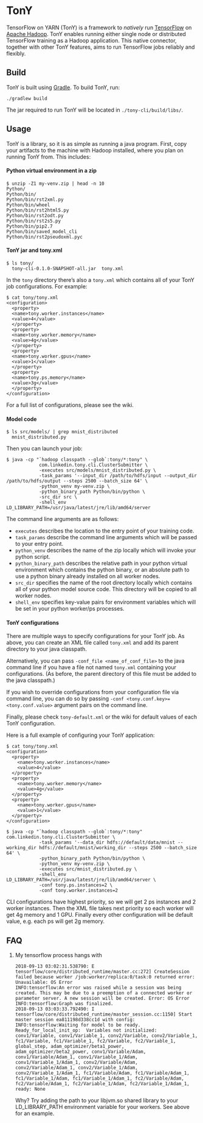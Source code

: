 # TonY

TensorFlow on YARN (TonY) is a framework to _natively_ run [TensorFlow](https://github.com/tensorflow/tensorflow) 
on [Apache Hadoop](http://hadoop.apache.org/). TonY enables running either single node or distributed TensorFlow 
training as a Hadoop application. This native connector, together with other TonY features, aims to run
TensorFlow jobs reliably and flexibly.

## Build
TonY is built using [Gradle](https://github.com/gradle/gradle). To build TonY, run:

    ./gradlew build

The jar required to run TonY will be located in `./tony-cli/build/libs/`.

## Usage
TonY is a library, so it is as simple as running a java program. First, copy your artifacts to the machine with Hadoop installed, where you plan on running TonY from. This includes:

#### Python virtual environment in a zip

    $ unzip -Z1 my-venv.zip | head -n 10
    Python/
    Python/bin/
    Python/bin/rst2xml.py
    Python/bin/wheel
    Python/bin/rst2html5.py
    Python/bin/rst2odt.py
    Python/bin/rst2s5.py
    Python/bin/pip2.7
    Python/bin/saved_model_cli
    Python/bin/rst2pseudoxml.pyc

#### TonY jar and tony.xml

    $ ls tony/
      tony-cli-0.1.0-SNAPSHOT-all.jar  tony.xml

In the `tony` directory there’s also a `tony.xml` which contains all of your TonY job configurations.
For example:

    $ cat tony/tony.xml
    <configuration>
      <property>
      <name>tony.worker.instances</name>
      <value>4</value>
      </property>
      <property>
      <name>tony.worker.memory</name>
      <value>4g</value>
      </property>
      <property>
      <name>tony.worker.gpus</name>
      <value>1</value>
      </property>
      <property>
      <name>tony.ps.memory</name>
      <value>3g</value>
      </property>
    </configuration>

For a full list of configurations, please see the wiki.

#### Model code

    $ ls src/models/ | grep mnist_distributed
      mnist_distributed.py


Then you can launch your job:

    $ java -cp "`hadoop classpath --glob`:tony/*:tony" \
                com.linkedin.tony.cli.ClusterSubmitter \
                -executes src/models/mnist_distributed.py \
                -task_params '--input_dir /path/to/hdfs/input --output_dir /path/to/hdfs/output --steps 2500 --batch_size 64' \
                -python_venv my-venv.zip \
                -python_binary_path Python/bin/python \
                -src_dir src \
                -shell_env LD_LIBRARY_PATH=/usr/java/latest/jre/lib/amd64/server
The command line arguments are as follows:
* `executes` describes the location to the entry point of your training code.
* `task_params` describe the command line arguments which will be passed to your entry point.
* `python_venv` describes the name of the zip locally which will invoke your python script.
* `python_binary_path` describes the relative path in your python virtual environment which contains the python binary, or an absolute path to use a python binary already installed on all worker nodes.
* `src_dir` specifies the name of the root directory locally which contains all of your python model source code. This directory will be copied to all worker nodes.
* `shell_env` specifies key-value pairs for environment variables which will be set in your python worker/ps processes.

#### TonY configurations

There are multiple ways to specify configurations for your TonY job. As above, you can create an XML file called `tony.xml`
and add its parent directory to your java classpath.

Alternatively, you can pass `-conf_file <name_of_conf_file>` to the java command line if you have a file not named `tony.xml`
containing your configurations. (As before, the parent directory of this file must be added to the java classpath.)

If you wish to override configurations from your configuration file via command line, you can do so by passing `-conf <tony.conf.key>=<tony.conf.value>` argument pairs on the command line.

Finally, please check `tony-default.xml` or the wiki for default values of each TonY configuration.

Here is a full example of configuring your TonY application:

    $ cat tony/tony.xml
    <configuration>
      <property>
        <name>tony.worker.instances</name>
        <value>4</value>
      </property>
      <property>
        <name>tony.worker.memory</name>
        <value>4g</value>
      </property>
      <property>
        <name>tony.worker.gpus</name>
        <value>1</value>
      </property>
    </configuration>

    $ java -cp "`hadoop classpath --glob`:tony/*:tony" com.linkedin.tony.cli.ClusterSubmitter \
                -task_params '--data_dir hdfs://default/data/mnist --working_dir hdfs://default/mnist/working_dir --steps 2500 --batch_size 64' \
                -python_binary_path Python/bin/python \
                -python_venv my-venv.zip \
                -executes src/mnist_distributed.py \
                -shell_env LD_LIBRARY_PATH=/usr/java/latest/jre/lib/amd64/server \
                -conf tony.ps.instances=2 \
                -conf tony.worker.instances=2

CLI configurations have highest priority, so we will get 2 ps instances and 2 worker instances. Then the XML file takes next priority so each worker will get 4g memory and 1 GPU. Finally every other configuration will be default value, e.g. each ps will get 2g memory.

## FAQ

1. My tensorflow process hangs with  
    ```
    2018-09-13 03:02:31.538790: E tensorflow/core/distributed_runtime/master.cc:272] CreateSession failed because worker /job:worker/replica:0/task:0 returned error: Unavailable: OS Error
    INFO:tensorflow:An error was raised while a session was being created. This may be due to a preemption of a connected worker or parameter server. A new session will be created. Error: OS Error
    INFO:tensorflow:Graph was finalized.
    2018-09-13 03:03:33.792490: I tensorflow/core/distributed_runtime/master_session.cc:1150] Start master session ea811198d338cc1d with config: 
    INFO:tensorflow:Waiting for model to be ready.  Ready_for_local_init_op:  Variables not initialized: conv1/Variable, conv1/Variable_1, conv2/Variable, conv2/Variable_1, fc1/Variable, fc1/Variable_1, fc2/Variable, fc2/Variable_1, global_step, adam_optimizer/beta1_power, adam_optimizer/beta2_power, conv1/Variable/Adam, conv1/Variable/Adam_1, conv1/Variable_1/Adam, conv1/Variable_1/Adam_1, conv2/Variable/Adam, conv2/Variable/Adam_1, conv2/Variable_1/Adam, conv2/Variable_1/Adam_1, fc1/Variable/Adam, fc1/Variable/Adam_1, fc1/Variable_1/Adam, fc1/Variable_1/Adam_1, fc2/Variable/Adam, fc2/Variable/Adam_1, fc2/Variable_1/Adam, fc2/Variable_1/Adam_1, ready: None
    ```  
    Why?
    Try adding the path to your libjvm.so shared library to your LD_LIBRARY_PATH environment variable for your workers. See above for an example.
